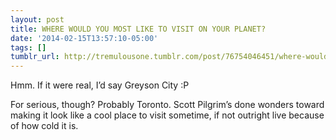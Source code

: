 ```yaml
---
layout: post
title: WHERE WOULD YOU MOST LIKE TO VISIT ON YOUR PLANET?
date: '2014-02-15T13:57:10-05:00'
tags: []
tumblr_url: http://tremulousone.tumblr.com/post/76754046451/where-would-you-most-like-to-visit-on-your-planet
---
```

Hmm. If it were real, I’d say Greyson City :P

For serious, though? Probably Toronto. Scott Pilgrim’s done wonders toward making it look like a cool place to visit sometime, if not outright live because of how cold it is.

